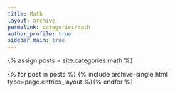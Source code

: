 ```yaml
---
title: Math
layout: archive
permalink: categories/math
author_profile: true
sidebar_main: true
---
```




{% assign posts = site.categories.math %}

{% for post in posts %} {% include archive-single.html type=page.entries_layout %}{% endfor %}


